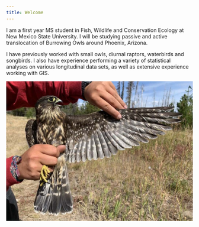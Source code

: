 ```yaml
---
title: Welcome
---
```


I am a first year MS student in Fish, Wildlife and Conservation Ecology at New Mexico State University. I will be studying passive and active translocation of Burrowing Owls around Phoenix, Arizona. 

I have previously worked with small owls, diurnal raptors, waterbirds and songbirds. I also have experience performing a variety of statistical analyses on various longitudinal data sets, as well as extensive experience working with GIS.

![Merlin](photos/merl.jpg "Female Merlin--Chelan, WS--Fall 2019")
